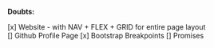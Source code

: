 **Doubts:**

[x] Website - with NAV + FLEX + GRID for entire page layout  
[] Github Profile Page
[x] Bootstrap Breakpoints
[] Promises
